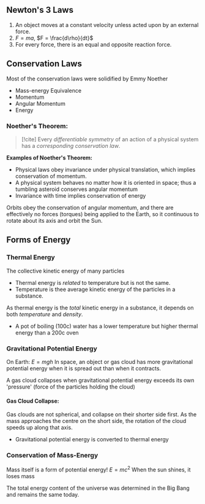 
## Newton's 3 Laws
1. An object moves at a constant velocity unless acted upon by an external force.
2. $F = ma$, $F = \frac{d\rho}{dt}$
3.  For every force, there is an equal and opposite reaction force.


## Conservation Laws

Most of the conservation laws were solidified by Emmy Noether

 - Mass-energy Equivalence
 - Momentum
 - Angular Momentum
 - Energy

### Noether's Theorem:
>[!cite] 
>Every *differentiable symmetry* of an action of a physical system has a *corresponding conservation law*.

**Examples of Noether's Theorem:**
- Physical laws obey invariance under physical translation, which implies conservation of momentum.
- A physical system behaves no matter how it is oriented in space; thus a tumbling asteroid conserves angular momentum
- Invariance with time implies conservation of energy



Orbits obey the conservation of angular momentum, and there are effectively no forces (torques) being applied to the Earth, so it continuous to rotate about its axis and orbit the Sun.

## Forms of Energy

### Thermal Energy
The collective kinetic energy of many particles
- Thermal energy is *related* to temperature but is not the same.
- Temperature is thee average kinetic energy of the particles in a substance.

As thermal energy is the *total* kinetic energy in a substance, it depends on both *temperature* and *density*.
- A pot of boiling (100c) water has a lower temperature but higher thermal energy than a 200c oven

### Gravitational Potential Energy
On Earth: $E = mgh$
In space, an object or gas cloud has more gravitational potential energy when it is spread out than when it contracts.

A gas cloud collapses when gravitational potential energy exceeds its own 'pressure' (force of the particles holding the cloud)

#### Gas Cloud Collapse:
Gas clouds are not spherical, and collapse on their shorter side first.
As the mass approaches the centre on the short side, the rotation of the cloud speeds up along that axis.
- Gravitational potential energy is converted to thermal energy


### Conservation of Mass-Energy
Mass itself is a form of potential energy!
$E = mc^2$
When the sun shines, it loses mass

The total energy content of the universe was determined in the Big Bang and remains the same today.

